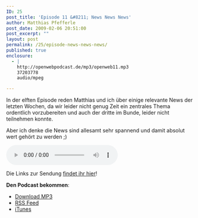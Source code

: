 ```yaml
---
ID: 25
post_title: 'Episode 11 &#8211; News News News'
author: Matthias Pfefferle
post_date: 2009-02-06 20:51:00
post_excerpt: ""
layout: post
permalink: /25/episode-news-news-news/
published: true
enclosure:
  - |
    http://openwebpodcast.de/mp3/openweb11.mp3
    37203778
    audio/mpeg

---
```

In der elften Episode reden Matthias und ich über einige relevante News der letzten Wochen, da wir leider nicht genug Zeit ein zentrales Thema ordentlich vorzubereiten und auch der dritte im Bunde, leider nicht teilnehmen konnte.

Aber ich denke die News sind allesamt sehr spannend und damit absolut wert gehört zu werden ;)

<audio controls>
  <source src="http://openwebpodcast.de/mp3/openweb11.mp3" type="audio/mpeg">
  Ihr Browser unterstützt diesen Audio-Player nicht.
</audio>

Die Links zur Sendung <a href="http://openweb.mixxt.de/networks/wiki/index.episode-11">findet ihr hier</a>!

<strong>Den Podcast bekommen</strong>:
<ul><li><a href="http://openwebpodcast.de/mp3/openweb11.mp3">Download MP3</a></li>
<li><a href="http://feeds.feedburner.com/openwebcast">RSS Feed</a></li>
<li><a href="http://phobos.apple.com/WebObjects/MZStore.woa/wa/viewPodcast?id=294732929">iTunes</a></li></ul>
